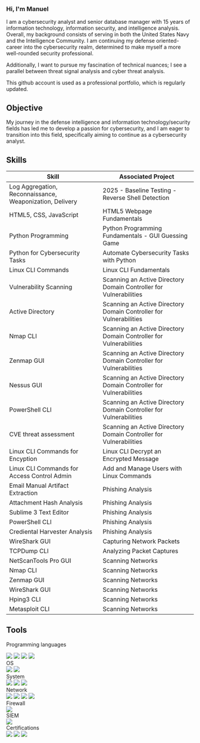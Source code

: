 ### Hi, I'm Manuel
I am a cybersecurity analyst and senior database manager with 15 years of information technology, information security, and intelligence analysis. Overall, my background consists of serving in both the United States Navy and the Intelligence Community. I am continuing my defense oriented-career into the cybersecurity realm, determined to make myself a more well-rounded security professional. 

Additionally, I want to pursue my fascination of technical nuances; I see a parallel between threat signal analysis and cyber threat analysis.

This github account is used as a professional portfolio, which is regularly updated.

## Objective
My journey in the defense intelligence and information technology/security fields has led me to develop a passion for cybersecurity, and I am eager to transition into this field, specifically aiming to continue as a cybersecurity analyst.

## Skills

| Skill                                                   | Associated Project                                                                         |
|---------------------------------------------------------|--------------------------------------------------------------------------------------------| 
|Log Aggregation, Reconnaissance, Weaponization, Delivery |2025 - Baseline Testing - Reverse Shell Detection                                           |
|HTML5, CSS, JavaScript                                   |HTML5 Webpage Fundamentals                                                                  |
|Python Programming                                       |Python Programming Fundamentals - GUI Guessing Game                                         |
|Python for Cybersecurity Tasks                           |Automate Cybersecurity Tasks with Python                                                    |
|Linux CLI Commands                                       |Linux CLI Fundamentals                                                                      |
|Vulnerability Scanning                                   |Scanning an Active Directory Domain Controller for Vulnerabilities                          |
|Active Directory                                         |Scanning an Active Directory Domain Controller for Vulnerabilities                          |
|Nmap CLI                                                 |Scanning an Active Directory Domain Controller for Vulnerabilities                          |
|Zenmap GUI                                               |Scanning an Active Directory Domain Controller for Vulnerabilities                          |
|Nessus GUI                                               |Scanning an Active Directory Domain Controller for Vulnerabilities                          |               
|PowerShell CLI                                           |Scanning an Active Directory Domain Controller for Vulnerabilities                          |
|CVE threat assessment                                    |Scanning an Active Directory Domain Controller for Vulnerabilities                          |
|Linux CLI Commands for Encyption                         |Linux CLI Decrypt an Encrypted Message                                                      |
|Linux CLI Commands for Access Control Admin              |Add and Manage Users with Linux Commands                                                    |
|Email Manual Artifact Extraction                         |Phishing Analysis                                                                           |
|Attachment Hash Analysis                                 |Phishing Analysis                                                                           |
|Sublime 3 Text Editor                                    |Phishing Analysis                                                                           |
|PowerShell CLI                                           |Phishing Analysis                                                                           |
|Crediental Harvester Analysis                            |Phishing Analysis                                                                           |
|WireShark GUI                                            |Capturing Network Packets                                                                   |
|TCPDump CLI                                              |Analyzing Packet Captures                                                                   |
|NetScanTools Pro GUI                                     |Scanning Networks                                                                           |
|Nmap CLI                                                 |Scanning Networks                                                                           |
|Zenmap GUI                                               |Scanning Networks                                                                           |
|WireShark GUI                                            |Scanning Networks                                                                           |
|Hping3 CLI                                               |Scanning Networks                                                                           |
|Metasploit CLI                                           |Scanning Networks                                                                           |

## Tools
Programming languages
<div>
<img src="https://img.shields.io/badge/-HTML5-E34F26?style=for-the-badge&logo=HTML5&logoColor=white" />
<img src="https://img.shields.io/badge/-CSS3-1572B6?style=for-the-badge&logo=CSS3&logoColor=white" />
<img src="https://img.shields.io/badge/-JavaScript-F7DF1E?style=for-the-badge&logo=JavaScript&logoColor=black" />
<img src="https://img.shields.io/badge/-Python-3776AB?style=for-the-badge&logo=Python&logoColor=white" />
</div>
OS
<div>
<img src="https://img.shields.io/badge/-Windows-0078D6?&style=for-the-badge&logo=Windows&logoColor=lightblue" />
<img src="https://img.shields.io/badge/-Linux-FCC624?&style=for-the-badge&logo=Linux&logoColor=black" />
</div>
System
<div>
<img src="https://img.shields.io/badge/-Active%20Directory-0052CC?style=for-the-badge&logo=Active%20Directory&logoColor=white" />
<img src="https://img.shields.io/badge/-PowerShell-5391FE?&style=for-the-badge&logo=PowerShell&logoColor=white" />
<img src="https://img.shields.io/badge/-Linux%20CLI-FCC624?&style=for-the-badge&logo=Linux&logoColor=black" />
</div>
Network
<div>
<img src="https://img.shields.io/badge/-Nessus-339933?style=for-the-badge&logo=Nessus&logoColor=white" />
<img src="https://img.shields.io/badge/-Wireshark-1679A7?&style=for-the-badge&logo=Wireshark&logoColor=white" />
<img src="https://img.shields.io/badge/-Nmap-000000?&style=for-the-badge&logo=Nmap&logoColor=white" />
<img src="https://img.shields.io/badge/-Zenmap-000000?&style=for-the-badge&logo=Zenmap&logoColor=white" />
</div>
Firewall
<div>
<img src="https://img.shields.io/badge/-pfSense-00A4EF?&style=for-the-badge&logo=pfSense&logoColor=white" />
</div>
SIEM
<div>
<img src="https://img.shields.io/badge/-Splunk-FF0000?&style=for-the-badge&logo=Splunk&logoColor=white" />
</div>
Certifications
<div>
<img src="https://img.shields.io/badge/-Security%2B-FF0000?&style=for-the-badge&logo=CompTIA&logoColor=white" />
<img src="https://img.shields.io/badge/-CEH-006400?&style=for-the-badge&logo=EC&logoColor=white" />
<img src="https://img.shields.io/badge/-Google%20Cybersecurity%20Professional%20Certificate-FFAE42?&style=for-the-badge&logo=Google&logoColor=white" />
</div>
<!--
**DominCyber/DominCyber** is a ✨ _special_ ✨ repository because its `README.md` (this file) appears on your GitHub profile.


